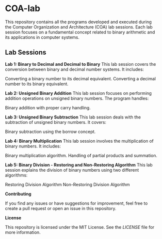 # COA-lab

This repository contains all the programs developed and executed during the Computer Organization and Architecture (COA) lab sessions. Each lab session focuses on a fundamental concept related to binary arithmetic and its applications in computer systems.

## Lab Sessions
**Lab 1: Binary to Decimal and Decimal to Binary**
This lab session covers the conversion between binary and decimal number systems. It includes:

Converting a binary number to its decimal equivalent.
Converting a decimal number to its binary equivalent.


**Lab 2: Unsigned Binary Addition**
This lab session focuses on performing addition operations on unsigned binary numbers. The program handles:

Binary addition with proper carry handling.


**Lab 3: Unsigned Binary Subtraction**
This lab session deals with the subtraction of unsigned binary numbers. It covers:

Binary subtraction using the borrow concept.


**Lab 4: Binary Multiplication**
This lab session involves the multiplication of binary numbers. It includes:

Binary multiplication algorithm.
Handling of partial products and summation.


**Lab 5: Binary Division - Restoring and Non-Restoring Algorithm**
This lab session explains the division of binary numbers using two different algorithms:

Restoring Division Algorithm
Non-Restoring Division Algorithm

<!--
Getting Started
Prerequisites
A C++ compiler (e.g., GCC)
Basic understanding of binary arithmetic
Running the Programs
Clone the repository:
bash
Copy code
git clone https://github.com/yourusername/COA-lab.git
Navigate to the desired lab directory:
bash
Copy code
cd COA-lab/lab1
Compile the program:
Copy code
g++ -o lab1 lab1.cpp
Run the executable:
bash
Copy code
./lab1 -->
**Contributing**

If you find any issues or have suggestions for improvement, feel free to create a pull request or open an issue in this repository.

**License**

This repository is licensed under the MIT License. See the _LICENSE_ file for more information.
